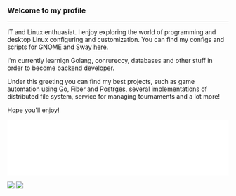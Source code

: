 ### Welcome to my profile

---

IT and Linux enthuasiat. I enjoy exploring the world of programming and desktop Linux configuring and customization. You can find my configs and scripts for GNOME and Sway [here](https://github.com/uroborosq/mess-of-linux-configurations).

I'm currently learnign Golang, conrureccy, databases and other stuff in order to become backend developer.

Under this greeting you can find my best projects, such as game automation using Go, Fiber and Postrges, several implementations of distributed file system, service for managing tournaments and a lot more!

Hope you'll enjoy!

<div display="block">
<!-- 	<img align="left" width="48%" alt="isocalendar" src=".github/metrics/isocalendar_metrics.svg" />
	<img align="center" width="48%" alt="contributions" src=".github/metrics/contributions_metrics.svg" /> -->
	<img align="center" alt="languages" src=".github/metrics/languages_metrics.svg" />
</div>

![](https://komarev.com/ghpvc/?username=uroborosq&color=success&style=flat-square)
![](https://img.shields.io/github/last-commit/uroborosq/uroborosq?label=Profile%20updated&style=flat-square)
<!--START_SECTION:waka-->

<!--END_SECTION:waka-->
